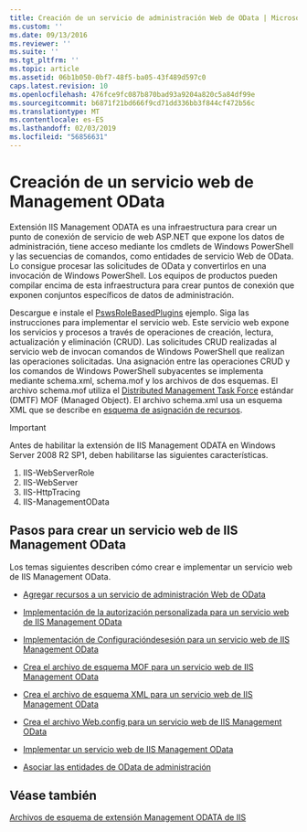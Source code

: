 ```yaml
---
title: Creación de un servicio de administración Web de OData | Microsoft Docs
ms.custom: ''
ms.date: 09/13/2016
ms.reviewer: ''
ms.suite: ''
ms.tgt_pltfrm: ''
ms.topic: article
ms.assetid: 06b1b050-0bf7-48f5-ba05-43f489d597c0
caps.latest.revision: 10
ms.openlocfilehash: 476fce9fc087b870bad93a9204a820c5a84df99e
ms.sourcegitcommit: b6871f21bd666f9cd71dd336bb3f844cf472b56c
ms.translationtype: MT
ms.contentlocale: es-ES
ms.lasthandoff: 02/03/2019
ms.locfileid: "56856631"
---
```

# <a name="creating-a-management-odata-web-service"></a>Creación de un servicio web de Management OData

Extensión IIS Management ODATA es una infraestructura para crear un punto de conexión de servicio de web ASP.NET que expone los datos de administración, tiene acceso mediante los cmdlets de Windows PowerShell y las secuencias de comandos, como entidades de servicio Web de OData. Lo consigue procesar las solicitudes de OData y convertirlos en una invocación de Windows PowerShell. Los equipos de productos pueden compilar encima de esta infraestructura para crear puntos de conexión que exponen conjuntos específicos de datos de administración.

Descargue e instale el [PswsRoleBasedPlugins](https://code.msdn.microsoft.com:443/windowsdesktop/PswsRoleBasedPlugins-9c79b75a) ejemplo. Siga las instrucciones para implementar el servicio web. Este servicio web expone los servicios y procesos a través de operaciones de creación, lectura, actualización y eliminación (CRUD). Las solicitudes CRUD realizadas al servicio web de invocan comandos de Windows PowerShell que realizan las operaciones solicitadas. Una asignación entre las operaciones CRUD y los comandos de Windows PowerShell subyacentes se implementa mediante schema.xml, schema.mof y los archivos de dos esquemas. El archivo schema.mof utiliza el [Distributed Management Task Force](https://www.dmtf.org/) estándar (DMTF) MOF (Managed Object). El archivo schema.xml usa un esquema XML que se describe en [esquema de asignación de recursos](./resource-mapping-schema.md).

> [!IMPORTANT]
> Antes de habilitar la extensión de IIS Management ODATA en Windows Server 2008 R2 SP1, deben habilitarse las siguientes características.
>
> 1.  IIS-WebServerRole
> 2.  IIS-WebServer
> 3.  IIS-HttpTracing
> 4.  IIS-ManagementOData

## <a name="steps-for-creating-a-management-odata-web-service"></a>Pasos para crear un servicio web de IIS Management OData

Los temas siguientes describen cómo crear e implementar un servicio web de IIS Management OData.

- [Agregar recursos a un servicio de administración Web de OData](./adding-resources-to-a-management-odata-web-service.md)

- [Implementación de la autorización personalizada para un servicio web de IIS Management OData](./implementing-custom-authorization-for-a-management-odata-web-service.md)

- [Implementación de Configuracióndesesión para un servicio web de IIS Management OData](./implementing-sessionconfiguration-for-a-management-odata-web-service.md)

- [Crea el archivo de esquema MOF para un servicio web de IIS Management OData](./authoring-the-mof-schema-file-for-a-management-odata-web-service.md)

- [Crea el archivo de esquema XML para un servicio web de IIS Management OData](./authoring-the-xml-schema-file-for-a-management-odata-web-service.md)

- [Crea el archivo Web.config para un servicio web de IIS Management OData](./authoring-the-web-config-file-for-a-management-odata-web-service.md)

- [Implementar un servicio web de IIS Management OData](./deploying-a-management-odata-web-service.md)

- [Asociar las entidades de OData de administración](./associating-management-odata-entities.md)

## <a name="see-also"></a>Véase también

[Archivos de esquema de extensión Management ODATA de IIS](./management-odata-iis-extension-schema-files.md)
